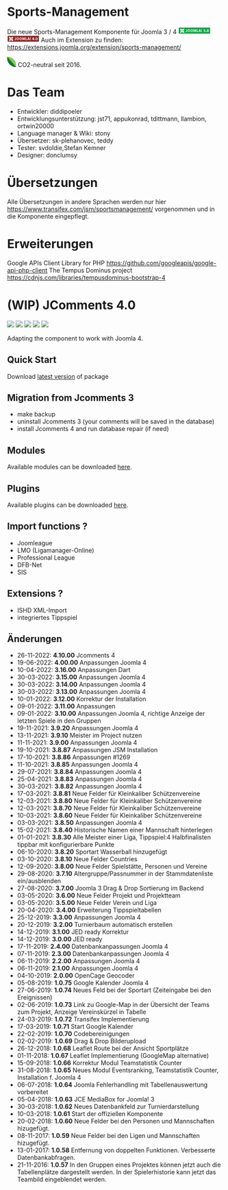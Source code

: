 Sports-Management
================

Die neue Sports-Management Komponente für Joomla 3 / 4 ![Joomla 3.8](https://github.com/diddipoeler/sportsmanagement/blob/master/media/com_sportsmanagement/jl_images/Compat_icon_3_8_long.png) ![Joomla 4](https://github.com/diddipoeler/sportsmanagement/blob/master/media/com_sportsmanagement/jl_images/Compat_icon_4_0_long.png) 
Auch im Extension zu finden: https://extensions.joomla.org/extension/sports-management/



![co2](https://github.com/diddipoeler/sportsmanagement/blob/master/media/com_sportsmanagement/jl_images/baumblatt.png) CO2-neutral seit 2016.

Das Team
================
* Entwickler: diddipoeler
* Entwicklungsunterstützung: jst71, appukonrad, tdittmann, llambion, ortwin20000 
* Language manager & Wiki: stony
* Übersetzer: sk-plehanovec, teddy
* Tester: svdoldie,Stefan Kemner
* Designer: donclumsy

Übersetzungen
================
Alle Übersetzungen in andere Sprachen werden nur hier https://www.transifex.com/jsm/sportsmanagement/
vorgenommen und in die Komponente eingepflegt.

Erweiterungen
================
Google APIs Client Library for PHP https://github.com/googleapis/google-api-php-client
The Tempus Dominus project https://cdnjs.com/libraries/tempusdominus-bootstrap-4

# (WIP) JComments 4.0

![](https://img.shields.io/github/stars/exstreme/Jcomments-4.svg) ![](https://img.shields.io/github/forks/exstreme/Jcomments-4.svg) ![](https://img.shields.io/github/tag/exstreme/Jcomments-4.svg) ![](https://img.shields.io/github/release/exstreme/Jcomments-4.svg) ![](https://img.shields.io/github/issues/exstreme/Jcomments-4.svg)

Adapting the component to work with Joomla 4.

## Quick Start

Download <a href="https://github.com/exstreme/Jcomments-4/releases/latest" target="_blank">latest version</a> of package

## Migration from Jcomments 3
- make backup
- uninstall Jcomments 3 (your comments will be saved in the database)
- install Jcomments 4 and run database repair (if need)

## Modules

Available modules can be downloaded <a href="https://github.com/exstreme/Jcomments-4/tree/master/build/modules" target="_blank">here</a>.

## Plugins

Available plugins can be downloaded <a href="https://github.com/exstreme/Jcomments-4/tree/master/build/plugins" target="_blank">here</a>.

Import functions ?
---------------------
* Joomleague
* LMO (Ligamanager-Online)
* Professional League
* DFB-Net
* SIS 

Extensions ?
---------------------
* ISHD XML-Import
* integriertes Tippspiel

Änderungen
---------------------
*   26-11-2022: **4.10.00** Jcomments 4
*   19-06-2022: **4.00.00** Anpassungen Joomla 4
*   10-04-2022: **3.16.00** Anpassungen Dart
*   30-03-2022: **3.15.00** Anpassungen Joomla 4
*   30-03-2022: **3.14.00** Anpassungen Joomla 4
*   30-03-2022: **3.13.00** Anpassungen Joomla 4
*   10-01-2022: **3.12.00** Korrektur der Installation
*   09-01-2022: **3.11.00** Anpassungen
*   09-01-2022: **3.10.00** Anpassungen Joomla 4, richtige Anzeige der letzten Spiele in den Gruppen
*   19-11-2021: **3.9.20** Anpassungen Joomla 4
*   13-11-2021: **3.9.10** Meister im Project nutzen
*   11-11-2021: **3.9.00** Anpassungen Joomla 4
*   19-10-2021: **3.8.87** Anpassungen JSM Installation
*   17-10-2021: **3.8.86** Anpassungen #1269
*   11-10-2021: **3.8.85** Anpassungen Joomla 4
*   29-07-2021: **3.8.84** Anpassungen Joomla 4
*   25-04-2021: **3.8.83** Anpassungen Joomla 4
*   30-03-2021: **3.8.82** Anpassungen Joomla 4
*   17-03-2021: **3.8.81** Neue Felder für Kleinkaliber Schützenvereine
*   12-03-2021: **3.8.80** Neue Felder für Kleinkaliber Schützenvereine
*   12-03-2021: **3.8.70** Neue Felder für Kleinkaliber Schützenvereine
*   10-03-2021: **3.8.60** Neue Felder für Kleinkaliber Schützenvereine
*   03-03-2021: **3.8.50** Anpassungen Joomla 4
*   15-02-2021: **3.8.40** Historische Namen einer Mannschaft hinterlegen
*   01-01-2021: **3.8.30** Alle Meister einer Liga, Tippspiel:4 Halbfinalisten tippbar mit konfigurierbare Punkte
*   06-10-2020: **3.8.20** Sportart Wasserball hinzugefügt
*   03-10-2020: **3.8.10** Neue Felder Countries
*   12-09-2020: **3.8.00** Neue Felder Spielstätte, Personen und Vereine
*   29-08-2020: **3.7.10** Altergruppe/Passnummer in der Stammdatenliste ein/ausblenden
*   27-08-2020: **3.7.00** Joomla 3 Drag & Drop Sortierung im Backend
*   03-05-2020: **3.6.00** Neue Felder Projekt und Projektteam
*   03-05-2020: **3.5.00** Neue Felder Verein und Liga
*   20-04-2020: **3.4.00** Erweiterung Tippspieltabellen
*   25-12-2019: **3.3.00** Anpassungen Joomla 4
*   20-12-2019: **3.2.00** Turnierbaum automatisch erstellen
*   14-12-2019: **3.1.00** JED ready Korrektur
*   14-12-2019: **3.0.00** JED ready
*   17-11-2019: **2.4.00** Datenbankanpassungen Joomla 4
*   07-11-2019: **2.3.00** Datenbankanpassungen Joomla 4
*   06-11-2019: **2.2.00** Anpassungen Joomla 4
*   06-11-2019: **2.1.00** Anpassungen Joomla 4
*   04-10-2019: **2.0.00** OpenCage Geocoder
*   05-08-2019: **1.0.75** Google Kalender Joomla 4
*   27-06-2019: **1.0.74** Neues Feld bei der Sportart (Zeiteingabe bei den Ereignissen)
*   02-06-2019: **1.0.73** Link zu Google-Map in der Übersicht der Teams zum Projekt, Anzeige Vereinskürzel in Tabelle
*   24-03-2019: **1.0.72** Transifex Implementierung
*   17-03-2019: **1.0.71** Start Google Kalender
*   22-02-2019: **1.0.70** Codebereinigungen
*   02-02-2019: **1.0.69** Drag & Drop Bilderupload
*   26-12-2018: **1.0.68** Leaflet Route bei der Ansicht Sportplätze
*   01-11-2018: **1.0.67** Leaflet Implementierung (GoogleMap alternative)
*   15-09-2018: **1.0.66** Korrektur Modul Teamstatistik Counter
*   31-08-2018: **1.0.65** Neues Modul Eventsranking, Teamstatistik Counter, Installation f. Joomla 4
*   06-07-2018: **1.0.64** Joomla Fehlerhandling mit Tabellenauswertung vorbereitet
*   05-04-2018: **1.0.63** JCE MediaBox for Joomla! 3
*   30-03-2018: **1.0.62** Neues Datenbankfeld zur Turnierdarstellung
*   10-03-2018: **1.0.61** Start der offiziellen Komponente
*   20-02-2018: **1.0.60** Neue Felder bei den Personen und Mannschaften hizugefügt.
*   08-11-2017: **1.0.59** Neue Felder bei den Ligen und Mannschaften hizugefügt.
*   13-01-2017: **1.0.58** Entfernung von doppelten Funktionen. Verbesserte Datenbankabfragen.
*   21-11-2016: **1.0.57** In den Gruppen eines Projektes können jetzt auch die Tabellenplätze dargestellt werden. In der Spielerhistorie kann jetzt das Teambild eingeblendet werden.
